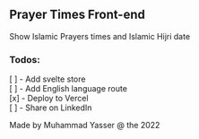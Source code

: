 ## Prayer Times Front-end

Show Islamic Prayers times and Islamic Hijri date

### Todos:

[ ] - Add svelte store <br>
[ ] - Add English language route <br>
[x] - Deploy to Vercel <br>
[ ] - Share on LinkedIn <br>

Made by Muhammad Yasser @ the 2022
